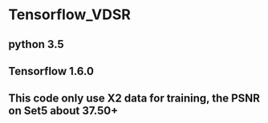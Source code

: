 # Tensorflow_VDSR
## python 3.5
## Tensorflow 1.6.0
## This code only use X2 data for training, the PSNR on Set5 about 37.50+
